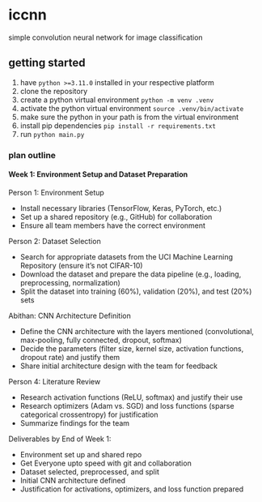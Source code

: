 # iccnn

simple convolution neural network for image classification

## getting started

1. have `python >=3.11.0` installed in your respective platform
2. clone the repository
3. create a python virtual environment `python -m venv .venv`
4. activate the python virtual environment `source .venv/bin/activate`
5. make sure the python in your path is from the virtual environment
6. install pip dependencies `pip install -r requirements.txt`
7. run `python main.py`

### plan outline

#### Week 1: Environment Setup and Dataset Preparation

Person 1: Environment Setup

- Install necessary libraries (TensorFlow, Keras, PyTorch, etc.)
- Set up a shared repository (e.g., GitHub) for collaboration
- Ensure all team members have the correct environment

Person 2: Dataset Selection

- Search for appropriate datasets from the UCI Machine Learning Repository (ensure it’s not CIFAR-10)
- Download the dataset and prepare the data pipeline (e.g., loading, preprocessing, normalization)
- Split the dataset into training (60%), validation (20%), and test (20%) sets

Abithan: CNN Architecture Definition

- Define the CNN architecture with the layers mentioned (convolutional, max-pooling, fully connected, dropout, softmax)
- Decide the parameters (filter size, kernel size, activation functions, dropout rate) and justify them
- Share initial architecture design with the team for feedback

Person 4: Literature Review

- Research activation functions (ReLU, softmax) and justify their use
- Research optimizers (Adam vs. SGD) and loss functions (sparse categorical crossentropy) for justification
- Summarize findings for the team

Deliverables by End of Week 1:

- Environment set up and shared repo
- Get Everyone upto speed with git and collaboration
- Dataset selected, preprocessed, and split
- Initial CNN architecture defined
- Justification for activations, optimizers, and loss function prepared
